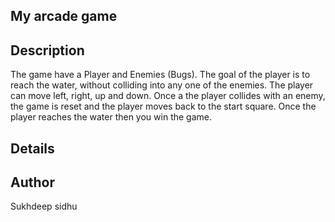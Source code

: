 ## My arcade game 


## Description
The game have a Player and Enemies (Bugs). The goal of the player is to reach the water, without colliding into any one of the enemies. The player can move left, right, up and down. Once a the player collides with an enemy, the game is reset and the player moves back to the start square. Once the player reaches the water then you win the game.

## Details 







## Author
Sukhdeep sidhu

